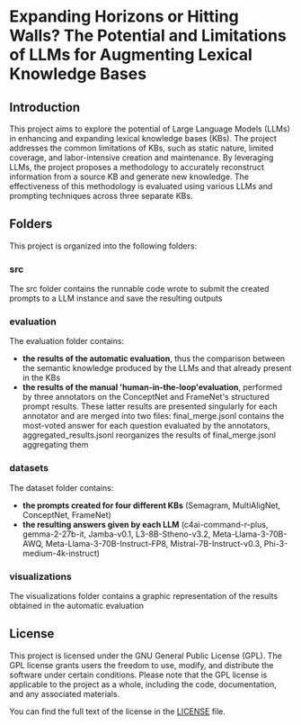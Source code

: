 # Expanding Horizons or Hitting Walls? The Potential and Limitations of LLMs for Augmenting Lexical Knowledge Bases

## Introduction

This project aims to explore the potential of Large Language Models (LLMs) in enhancing and expanding lexical knowledge bases (KBs). The project addresses the common limitations of KBs, such as static nature, limited coverage, and labor-intensive creation and maintenance. By leveraging LLMs, the project proposes a methodology to accurately reconstruct information from a source KB and generate new knowledge. The effectiveness of this methodology is evaluated using various LLMs and prompting techniques across three separate KBs.

## Folders  

This project is organized into the following folders:  

### src 

The src folder contains the runnable code wrote to submit the created prompts to a LLM instance and save the resulting outputs

### evaluation 

The evaluation folder contains: 
- **the results of the automatic evaluation**, thus the comparison between the semantic knowledge produced by the LLMs and that already present in the KBs
- **the results of the manual 'human-in-the-loop'evaluation**,  performed by three annotators on the ConceptNet and FrameNet's structured prompt results. These latter results are presented singularly for each annotator and are merged into two files: final_merge.jsonl contains the most-voted answer for each question evaluated by the annotators, aggregated_results.jsonl reorganizes the results of final_merge.jsonl aggregating them

### datasets 

The dataset folder contains:
- **the prompts created for four different KBs** (Semagram, MultiAligNet, ConceptNet, FrameNet)
- **the resulting answers given by each LLM** (c4ai-command-r-plus, gemma-2-27b-it, Jamba-v0.1, L3-8B-Stheno-v3.2, Meta-Llama-3-70B-AWQ, Meta-Llama-3-70B-Instruct-FP8, Mistral-7B-Instruct-v0.3, Phi-3-medium-4k-instruct)

### visualizations

The visualizations folder contains a graphic representation of the results obtained in the automatic evaluation

## License

This project is licensed under the GNU General Public License (GPL). 
The GPL license grants users the freedom to use, modify, and distribute the software under certain conditions. 
Please note that the GPL license is applicable to the project as a whole, including the code, documentation, and any associated materials.

You can find the full text of the license in the [LICENSE](LICENSE) file.
